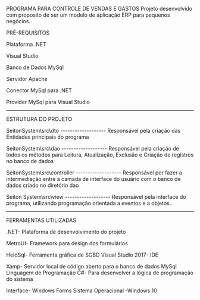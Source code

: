 PROGRAMA PARA CONTROLE DE VENDAS E GASTOS
Projeto desenvolvido com proposito de ser um modelo de aplicação ERP para pequenos negócios.

PRÉ-REQUISITOS 

Plataforma .NET

Visual Studio

Banco de Dados MySql

Servidor Apache

Conector MySql para .NET

Provider MySql para Visual Studio


---------------------------------------------------------------------------------------------------------------------------------------------------------------------------
ESTRUTURA DO PROJETO 

SeitonSystem\src\dto -------------------	Responsável pela criação das Entidades principais do programa

SeitonSystem\src\dao -------------------	Responsável pela criação de todos os métodos para Leitura, Atualização, Exclusão e Criação de registros no banco de dados

SeitonSystem\src\controller -------------------	Responsável por fazer a intermediação entre a camada de interface do usuário com o banco de dados criado no diretório dao

Seiton System\src\view	------------------- Responsável pela interface do programa, utilizando programação orientada a eventos e a objetos.

----------------------------------------------------------------------------------------------------------------------------------------------------------------------------

FERRAMENTAS UTILIZADAS

.NET- Plataforma de desenvolvimento do projeto

MetroUI- Framework para design dos formulários

HeidSql- Ferramenta gráfica de SGBD	Visual Studio 2017- IDE

Xamp- Servidor local de código aberto para o banco de dados MySql	Linguagem de Programação C#- Para desenvolver a lógica de programação do sistema

Interface- Windows Forms	Sistema Operacional -Windows 10

